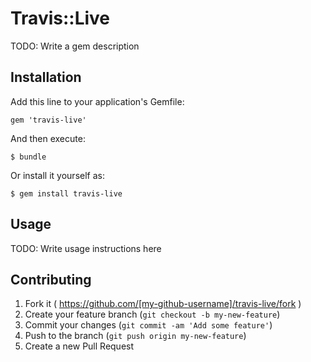 # Travis::Live

TODO: Write a gem description

## Installation

Add this line to your application's Gemfile:

    gem 'travis-live'

And then execute:

    $ bundle

Or install it yourself as:

    $ gem install travis-live

## Usage

TODO: Write usage instructions here

## Contributing

1. Fork it ( https://github.com/[my-github-username]/travis-live/fork )
2. Create your feature branch (`git checkout -b my-new-feature`)
3. Commit your changes (`git commit -am 'Add some feature'`)
4. Push to the branch (`git push origin my-new-feature`)
5. Create a new Pull Request
